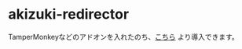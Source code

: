 # akizuki-redirector

TamperMonkeyなどのアドオンを入れたのち、[こちら](https://github.com/yanorei32/akizuki-redirector/raw/master/akizuki-redirector.user.js) より導入できます。
